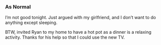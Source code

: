 ### As Normal
I’m not good tonight. Just argued with my girlfriend, and I don’t want to do anything except sleeping.

BTW, invited Ryan to my home to have a hot pot as a dinner is a relaxing activity. Thanks for his help so that I could use the new TV.
